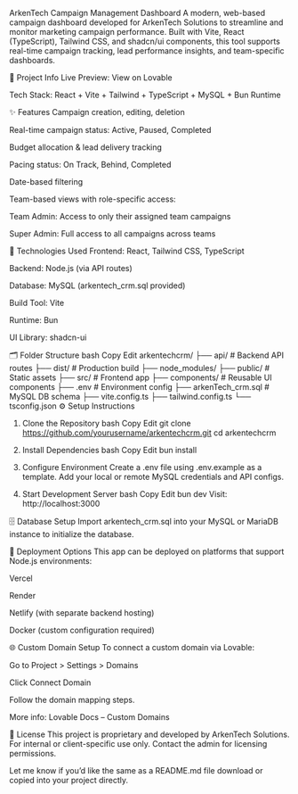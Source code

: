 ArkenTech Campaign Management Dashboard
A modern, web-based campaign dashboard developed for ArkenTech Solutions to streamline and monitor marketing campaign performance. Built with Vite, React (TypeScript), Tailwind CSS, and shadcn/ui components, this tool supports real-time campaign tracking, lead performance insights, and team-specific dashboards.

🔗 Project Info
Live Preview: View on Lovable

Tech Stack: React + Vite + Tailwind + TypeScript + MySQL + Bun Runtime

✨ Features
Campaign creation, editing, deletion

Real-time campaign status: Active, Paused, Completed

Budget allocation & lead delivery tracking

Pacing status: On Track, Behind, Completed

Date-based filtering

Team-based views with role-specific access:

Team Admin: Access to only their assigned team campaigns

Super Admin: Full access to all campaigns across teams

🧱 Technologies Used
Frontend: React, Tailwind CSS, TypeScript

Backend: Node.js (via API routes)

Database: MySQL (arkentech_crm.sql provided)

Build Tool: Vite

Runtime: Bun

UI Library: shadcn-ui

🗂 Folder Structure
bash
Copy
Edit
arkentechcrm/
├── api/                   # Backend API routes
├── dist/                  # Production build
├── node_modules/
├── public/                # Static assets
├── src/                   # Frontend app
├── components/            # Reusable UI components
├── .env                   # Environment config
├── arkenTech_crm.sql      # MySQL DB schema
├── vite.config.ts
├── tailwind.config.ts
└── tsconfig.json
⚙️ Setup Instructions
1. Clone the Repository
bash
Copy
Edit
git clone https://github.com/yourusername/arkentechcrm.git
cd arkentechcrm
2. Install Dependencies
bash
Copy
Edit
bun install
3. Configure Environment
Create a .env file using .env.example as a template. Add your local or remote MySQL credentials and API configs.

4. Start Development Server
bash
Copy
Edit
bun dev
Visit: http://localhost:3000

🗄 Database Setup
Import arkentech_crm.sql into your MySQL or MariaDB instance to initialize the database.

🚀 Deployment Options
This app can be deployed on platforms that support Node.js environments:

Vercel

Render

Netlify (with separate backend hosting)

Docker (custom configuration required)

🌐 Custom Domain Setup
To connect a custom domain via Lovable:

Go to Project > Settings > Domains

Click Connect Domain

Follow the domain mapping steps.

More info: Lovable Docs – Custom Domains

📄 License
This project is proprietary and developed by ArkenTech Solutions. For internal or client-specific use only. Contact the admin for licensing permissions.

Let me know if you’d like the same as a README.md file download or copied into your project directly.
